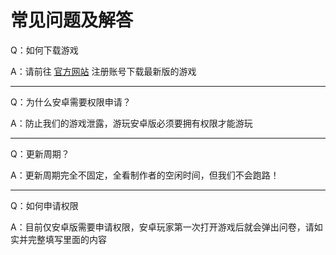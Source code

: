 # 常见问题及解答

Q：如何下载游戏

A：请前往 [官方网站](https://mtponline.linecom.net.cn) 注册账号下载最新版的游戏

---

Q：为什么安卓需要权限申请？

A：防止我们的游戏泄露，游玩安卓版必须要拥有权限才能游玩

---

Q：更新周期？

A：更新周期完全不固定，全看制作者的空闲时间，但我们不会跑路！

---

Q：如何申请权限

A：目前仅安卓版需要申请权限，安卓玩家第一次打开游戏后就会弹出问卷，请如实并完整填写里面的内容